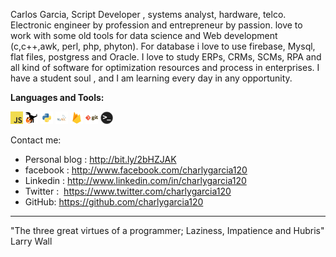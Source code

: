 Carlos Garcia,  Script Developer , systems analyst, hardware, telco. 
Electronic engineer by profession and entrepreneur by passion.
love to work with some old tools for  data science and Web development (c,c++,awk, perl, php, phyton).
For database i love to use firebase, Mysql, flat files, postgress  and Oracle.
I love to study ERPs, CRMs, SCMs, RPA  and all kind of software for optimization resources and process in enterprises.
I have a student soul , and I am learning every day in any opportunity.

**Languages and Tools:**

<code><img height="20" src="https://raw.githubusercontent.com/github/explore/80688e429a7d4ef2fca1e82350fe8e3517d3494d/topics/javascript/javascript.png"></code>
<code><img height="20" src="https://raw.githubusercontent.com/github/explore/80688e429a7d4ef2fca1e82350fe8e3517d3494d/topics/perl/perl.png"></code>
<code><img height="20" src="https://raw.githubusercontent.com/github/explore/80688e429a7d4ef2fca1e82350fe8e3517d3494d/topics/python/python.png"></code>
<code><img height="20" src="https://raw.githubusercontent.com/github/explore/80688e429a7d4ef2fca1e82350fe8e3517d3494d/topics/mysql/mysql.png"></code>
<code><img height="20" src="https://raw.githubusercontent.com/github/explore/80688e429a7d4ef2fca1e82350fe8e3517d3494d/topics/firebase/firebase.png"></code>
<code><img height="20" src="https://raw.githubusercontent.com/github/explore/80688e429a7d4ef2fca1e82350fe8e3517d3494d/topics/git/git.png"></code>
<code><img height="20" src="https://raw.githubusercontent.com/github/explore/80688e429a7d4ef2fca1e82350fe8e3517d3494d/topics/terminal/terminal.png"></code>



Contact me:

* Personal blog : http://bit.ly/2bHZJAK<br>
* facebook : http://www.facebook.com/charlygarcia120<br>
* Linkedin : http://www.linkedin.com/in/charlygarcia120<br>
* Twitter :  https://www.twitter.com/charlygarcia120<br>
* GitHub: https://github.com/charlygarcia120<br>



----------------------------------------------------------

"The three great virtues of a programmer; Laziness, Impatience and Hubris" 
Larry Wall
<!--

### Hi there 👋


**charlygarcia120/charlygarcia120** is a ✨ _special_ ✨ repository because its `README.md` (this file) appears on your GitHub profile.

Here are some ideas to get you started:

- 🔭 I’m currently working on ...
- 🌱 I’m currently learning ...
- 👯 I’m looking to collaborate on ...
- 🤔 I’m looking for help with ...
- 💬 Ask me about ...
- 📫 How to reach me: ...
- 😄 Pronouns: ...
- ⚡ Fun fact: ...
-->
